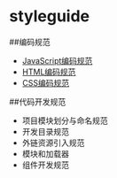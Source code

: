 styleguide
==========

##编码规范
* [JavaScript编码规范](http://styleguide.baidu.com/style/javascript/index.html)
* [HTML编码规范](http://styleguide.baidu.com/style/html/index.html)
* [CSS编码规范](http://styleguide.baidu.com/style/css/index.html)

##代码开发规范
* 项目模块划分与命名规范
* 开发目录规范
* 外链资源引入规范
* 模块和加载器
* 组件开发规范
